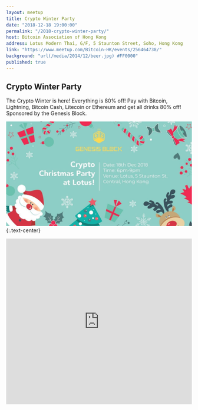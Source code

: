 ```yaml
---
layout: meetup
title: Crypto Winter Party
date: "2018-12-18 19:00:00"
permalink: "/2018-crypto-winter-party/"
host: Bitcoin Association of Hong Kong
address: Lotus Modern Thai, G/F, 5 Staunton Street, Soho, Hong Kong
link: "https://www.meetup.com/Bitcoin-HK/events/256464738/"
background: "url(/media/2014/12/beer.jpg) #FF0000"
published: true
---
```


## Crypto Winter Party

The Crypto Winter is here! Everything is 80% off! Pay with Bitcoin, Lightning, Bitcoin Cash, Litecoin or Ethereum and get all drinks 80% off! Sponsored by the Genesis Block.

![Crypto Winter Party](/media/2018/12/winterparty.jpeg)
{:.text-center}

<iframe src="https://www.google.com/maps/embed?pb=!1m18!1m12!1m3!1d3691.9013802835693!2d114.1532278!3d22.281725299999998!2m3!1f0!2f0!3f0!3m2!1i1024!2i768!4f13.1!3m3!1m2!1s0x3404007b0f2b3a99%3A0x58d0fc2959e411b5!2sLotus+Modern+Thai!5e0!3m2!1sen!2sus!4v1554802325357!5m2!1sen!2sus" width="100%" height="450" frameborder="0" style="border:0" allowfullscreen></iframe>
